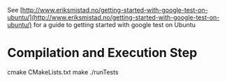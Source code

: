 See [http://www.eriksmistad.no/getting-started-with-google-test-on-ubuntu/](http://www.eriksmistad.no/getting-started-with-google-test-on-ubuntu/) for a guide to getting started with google test on Ubuntu

# Compilation and Execution Step
cmake CMakeLists.txt
make
./runTests
